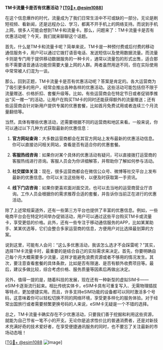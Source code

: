 **TM卡流量卡是否有优惠活动？[[TG💪+ @esim1088](https://t.me/s/esim1088)]**

在这个信息爆炸的时代，流量成为了我们日常生活中不可或缺的一部分。无论是刷短视频、看新闻，还是远程办公、学习，都离不开手机上的网络支持。而说到手机上网，很多人可能会想到TM卡和流量卡。那么，问题来了：TM卡流量卡是否有优惠活动呢？今天，我们就来聊聊这个话题。

首先，什么是TM卡和流量卡呢？简单来说，TM卡是一种预付费或后付费的移动通信服务卡，用户可以通过它拨打语音电话、发送短信以及使用数据流量。而流量卡则是专门用于提供移动数据服务的一种卡片，通常以流量包的形式出售，适合那些不需要语音通话功能但需要大量上网的人群。两者虽然用途不同，但在实际使用中常常被人们混为一谈。

那么，回到正题，TM卡流量卡是否有优惠活动呢？答案是肯定的。各大运营商为了吸引更多的用户，经常会推出各种各样的优惠活动。这些活动可能包括但不限于流量赠送、价格折扣、套餐升级等。比如，有些运营商会在特定节日或者促销季推出“买一赠一”的活动，让用户在购买TM卡的同时还能获得额外的流量赠送；还有些运营商会针对新用户提供专属的优惠套餐，比如首月免费试用或者连续三个月流量翻倍等。

当然，具体有哪些优惠活动，还需要根据不同的运营商和地区来看。一般来说，你可以通过以下几种方式获取最新的优惠信息：

1. **官方网站查询**：大多数运营商都会在其官方网站上发布最新的优惠活动信息。你可以直接访问相关网站，查看是否有适合你的优惠套餐。
   
2. **客服热线咨询**：如果你对某个具体的优惠活动有疑问，可以直接拨打运营商的客服热线进行咨询。客服人员会为你详细解答，并帮助你了解如何参与活动。

3. **社交媒体关注**：现在，很多运营商都会在微信公众号、微博等社交平台上发布最新的优惠信息。你可以关注这些账号，以便及时获取第一手资讯。

4. **线下门店咨询**：如果你更喜欢面对面交流，也可以去当地的运营商营业厅咨询。工作人员会根据你的需求推荐合适的套餐，并告诉你当前正在进行的优惠活动。

除了上述常规渠道外，还有一些第三方平台也提供了丰富的优惠信息。例如，一些电商平台会在特定时间举办促销活动，用户可以通过这些平台购买TM卡或流量卡，享受更低的价格。此外，还有一些专注于移动通信服务的APP，比如某某助手、某某优选等，它们会整合多家运营商的信息，方便用户对比选择最划算的方案。

说到这里，可能有人会问：“这么多优惠活动，我该怎么选才不会踩雷呢？”其实，选择TM卡流量卡时，最重要的是结合自己的实际需求来决定。首先，你要明确自己每个月大概需要多少流量，这样才能避免浪费资源或者不够用的情况发生。其次，要注意查看套餐的具体条款，比如是否有限速、是否有额外收费项目等。最后，建议多做比较，综合考虑价格、服务质量等因素后再做出决定。

另外，值得一提的是，随着科技的发展，现在还有一种新型的虚拟SIM卡——eSIM卡逐渐流行起来。相比传统实体卡，eSIM卡具有可重复写入、无需物理插拔等特点，更加便捷实用。而且，许多支持eSIM功能的设备都可以同时激活多个号码，这意味着你可以轻松切换不同的网络环境，享受更多样化的服务体验。对于经常出国旅行或者需要频繁更换号码的人来说，eSIM卡无疑是一个不错的选择。

总之，TM卡流量卡确实存在不少优惠活动，只要我们善于挖掘和利用这些资源，就能为自己节省一笔不小的开支。无论你是追求性价比的普通消费者，还是对新技术充满好奇的技术爱好者，在享受便捷通讯服务的同时，也不要忘了关注最新的市场动态哦！

[[TG💪+ @esim1088](https://t.me/s/esim1088) ![Image](https://i.postimg.cc/4NQfJmqS/Snipaste-2025-05-13-00-14-12.png)]
